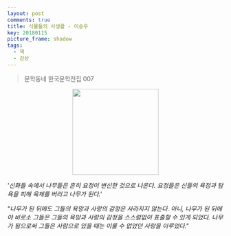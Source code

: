 ```yaml
---
layout: post
comments: true
title: 식물들의 사생활 - 이승우
key: 20180115
picture_frame: shadow
tags:
  - 책
  - 감상
---
```


> 문학동네 한국문학전집 007

<p style="text-align:center"><img src="https://raw.githubusercontent.com/q0115643/my_blog/master/images/private-life-of-plants-lee-1.png" width="200" height="200" /></p>

*'신화들 속에서 나무들은 흔히 요정이 변신한 것으로 나온다. 요정들은 신들의 욕정과 탐욕을 피해 육체를 버리고 나무가 된다.'*

*"나무가 된 뒤에도 그들의 욕망과 사랑의 감정은 사라지지 않는다. 아니, 나무가 된 뒤에야 비로소 그들은 그들의 욕망과 사랑의 감정을 스스럼없이 표출할 수 있게 되었다.
나무가 됨으로써 그들은 사람으로 있을 때는 이룰 수 없었던 사랑을 이루었다."*

<!--more-->




